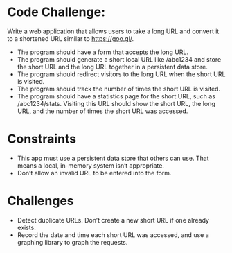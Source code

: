 # Code Challenge:

Write a web application that allows users to take a long URL and convert it to a shortened URL similar to https://goo.gl/.
- The program should have a form that accepts the long URL.
- The program should generate a short local URL like /abc1234 and store the short URL and the long URL together in a persistent data store.
- The program should redirect visitors to the long URL when the short URL is visited.
- The program should track the number of times the short URL is visited.
- The program should have a statistics page for the short URL, such as /abc1234/stats. Visiting this URL should show the short URL, the long URL, and the number of times the short URL was accessed.


# Constraints

- This app must use a persistent data store that others can use. That means a local, in-memory system isn’t appropriate.
- Don’t allow an invalid URL to be entered into the form.


# Challenges

- Detect duplicate URLs. Don’t create a new short URL if one already exists.
- Record the date and time each short URL was accessed, and use a graphing library to graph the requests.
